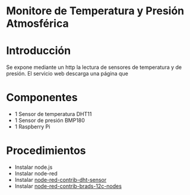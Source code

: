 Monitore de Temperatura y Presión Atmosférica
=============================================

# Introducción

Se expone mediante un http la lectura de sensores de temperatura y de presión.
El servicio web descarga una página que 

# Componentes

- 1 Sensor de temperatura DHT11
- 1 Sensor de presión BMP180
- 1 Raspberry Pi


# Procedimientos

- Instalar node.js
- Instalar node-red
- Instalar [node-red-contrib-dht-sensor](https://flows.nodered.org/node/node-red-contrib-dht-sensor)
- Instalar [node-red-contrib-brads-12c-nodes](https://flows.nodered.org/node/node-red-contrib-brads-i2c-nodes)

